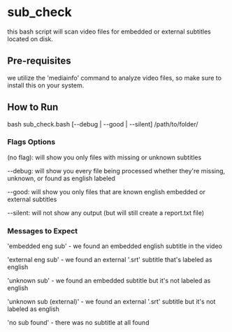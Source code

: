 # sub_check
this bash script will scan video files for embedded or external subtitles located on disk.

## Pre-requisites
we utilize the 'mediainfo' command to analyze video files, so make sure to install this on your system.

## How to Run
bash sub_check.bash [--debug | --good | --silent] /path/to/folder/

### Flags Options
(no flag): will show you only files with missing or unknown subtitles

--debug: will show you every file being processed whether they're missing, unknown, or found as english labeled

--good: will show you only files that are known english embedded or external subtitles

--silent: will not show any output (but will still create a report.txt file)

### Messages to Expect
'embedded eng sub' - we found an embedded english subtitle in the video

'external eng sub' - we found an external '.srt' subtitle that's labeled as english

'unknown sub' - we found an embedded subtitle but it's not labeled as english

'unknown sub (external)' - we found an external '.srt' subtitle but it's not labeled as english

'no sub found' - there was no subtitle at all found
